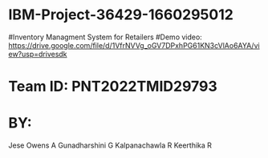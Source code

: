# IBM-Project-36429-1660295012
#Inventory Managment System for Retailers
#Demo video: https://drive.google.com/file/d/1VfrNVVg_oGV7DPxhPG61KN3cVlAo6AYA/view?usp=drivesdk
# Team ID: PNT2022TMID29793
# BY:
Jese Owens A
Gunadharshini G
Kalpanachawla R
Keerthika R

